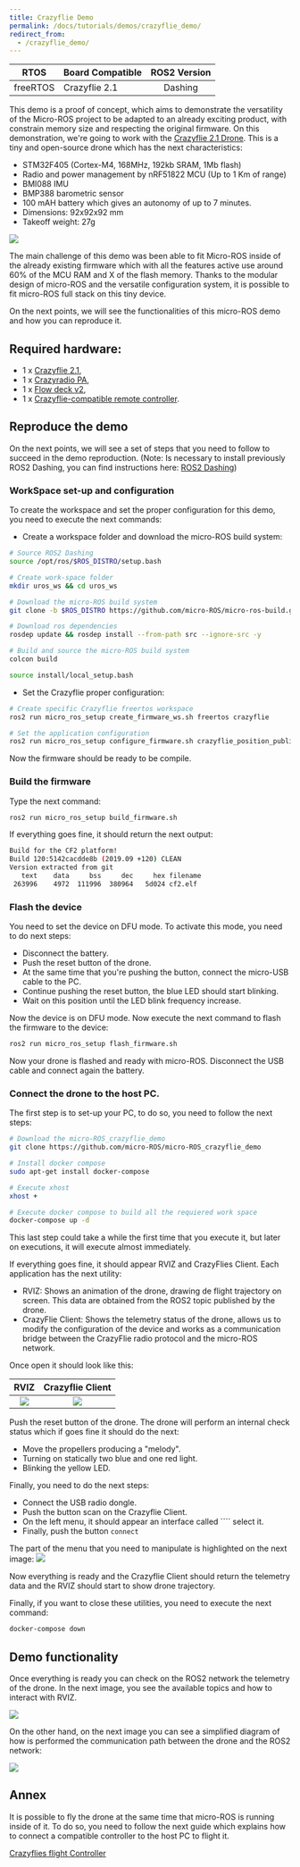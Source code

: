 ```yaml
---
title: Crazyflie Demo
permalink: /docs/tutorials/demos/crazyflie_demo/
redirect_from:
  - /crazyflie_demo/
---
```


|   RTOS   | Board Compatible | ROS2 Version |
|:--------:|------------------|:------------:|
| freeRTOS | Crazyflie 2.1    |    Dashing   |

This demo is a proof of concept, which aims to demonstrate the versatility of the Micro-ROS project to be adapted to an already exciting product, with constrain memory size and respecting the original firmware. On this demonstration, we're going to work with the [Crazyflie 2.1 Drone](https://www.bitcraze.io/products/crazyflie-2-1/). This is a tiny and open-source drone which has the next characteristics:
- STM32F405 (Cortex-M4, 168MHz, 192kb SRAM, 1Mb flash)
- Radio and power management by nRF51822 MCU (Up to 1 Km of range)
- BMI088 IMU
- BMP388 barometric sensor
- 100 mAH battery which gives an autonomy of up to 7 minutes.
- Dimensions: 92x92x92 mm
- Takeoff weight: 27g

![](images/crazyflie.jpg)

The main challenge of this demo was been able to fit Micro-ROS inside of the already existing firmware which with all the features active use around 60% of the MCU RAM and X of the flash memory. Thanks to the modular design of micro-ROS and the versatile configuration system, it is possible to fit micro-ROS full stack on this tiny device.

On the next points, we will see the functionalities of this micro-ROS demo and how you can reproduce it.

## Required hardware:

* 1 x [Crazyflie 2.1](https://www.bitcraze.io/crazyflie-2-1/),
* 1 x [Crazyradio PA](https://www.bitcraze.io/crazyradio-pa/),
* 1 x [Flow deck v2](https://www.bitcraze.io/flow-deck-v2/),
* 1 x [Crazyflie-compatible remote controller](https://www.bitcraze.io/docs/crazyflie-clients-python/master/inputdevices/).

## Reproduce the demo
On the next points, we will see a set of steps that you need to follow to succeed in the demo reproduction.
(Note: Is necessary to install previously ROS2 Dashing, you can find instructions here: [ROS2 Dashing](https://index.ros.org/doc/ros2/Installation/Dashing/))
### WorkSpace set-up and configuration

To create the workspace and set the proper configuration for this demo, you need to execute the next commands:

- Create a workspace folder and download the micro-ROS build system:

```bash
# Source ROS2 Dashing
source /opt/ros/$ROS_DISTRO/setup.bash

# Create work-space folder
mkdir uros_ws && cd uros_ws

# Download the micro-ROS build system
git clone -b $ROS_DISTRO https://github.com/micro-ROS/micro-ros-build.git src/micro-ros-build

# Download ros dependencies
rosdep update && rosdep install --from-path src --ignore-src -y

# Build and source the micro-ROS build system
colcon build

source install/local_setup.bash
```
- Set the Crazyflie proper configuration:

```bash
# Create specific Crazyflie freertos workspace
ros2 run micro_ros_setup create_firmware_ws.sh freertos crazyflie

# Set the application configuration
ros2 run micro_ros_setup configure_firmware.sh crazyflie_position_publisher
```

Now the firmware should be ready to be compile.

### Build the firmware

Type the next command:
```bash
ros2 run micro_ros_setup build_firmware.sh
```
If everything goes fine, it should return the next output:
```bash
Build for the CF2 platform!
Build 120:5142cacdde8b (2019.09 +120) CLEAN
Version extracted from git
   text	   data	    bss	    dec	    hex	filename
 263996	   4972	 111996	 380964	  5d024	cf2.elf

```

### Flash the device

You need to set the device on DFU mode. To activate this mode, you need to do next steps:
- Disconnect the battery.
- Push the reset button of the drone.
- At the same time that you're pushing the button, connect the micro-USB cable to the PC.
- Continue pushing the reset button, the blue LED should start blinking.
- Wait on this position until the LED blink frequency increase.

Now the device is on DFU mode. Now execute the next command to flash the firmware to the device:

```bash
ros2 run micro_ros_setup flash_firmware.sh
```
Now your drone is flashed and ready with micro-ROS. Disconnect the USB cable and connect again the battery. 

### Connect the drone to the host PC.

The first step is to set-up your PC, to do so, you need to follow the next steps:
```bash
# Download the micro-ROS_crazyflie_demo
git clone https://github.com/micro-ROS/micro-ROS_crazyflie_demo

# Install docker compose
sudo apt-get install docker-compose

# Execute xhost
xhost +

# Execute docker compose to build all the requiered work space
docker-compose up -d
```
This last step could take a while the first time that you execute it, but later on executions, it will execute almost immediately.

If everything goes fine, it should appear RVIZ and CrazyFlies Client. Each application has the next utility:
- RVIZ: Shows an animation of the drone, drawing de flight trajectory on screen. This data are obtained from the ROS2 topic published by the drone.
- CrazyFlie Client: Shows the telemetry status of the drone, allows us to modify the configuration of the device and works as a communication bridge between the CrazyFlie radio protocol and the micro-ROS network.

Once open it should look like this:

RVIZ                       |  Crazyflie Client
:-------------------------:|:-------------------------:
![](images/rviz_no_data.png)  |  ![](images/cfclient_no_data.png)


Push the reset button of the drone. The drone will perform an internal check status which if goes fine it should do the next:
- Move the propellers producing a "melody".
- Turning on statically two blue and one red light.
- Blinking the yellow LED.

Finally, you need to do the next steps:
- Connect the USB radio dongle.
- Push the button scan on the Crazyflie Client.
- On the left menu, it should appear an interface called ```` select it.
- Finally, push the button ``connect``

The part of the menu that you need to manipulate is highlighted on the next image:
![](images/cfclient_config.png)

Now everything is ready and the Crazyflie Client should return the telemetry data and the RVIZ should start to show drone trajectory.

Finally, if you want to close these utilities, you need to execute the next command:
```bash
docker-compose down
```

## Demo functionality

Once everything is ready you can check on the ROS2 network the telemetry of the drone. In the next image, you see the available topics and how to interact with RVIZ.

![](http://www.plantuml.com/plantuml/proxy?cache=no&src=https://raw.githubusercontent.com/micro-ROS/micro-ROS_crazyflie_demo/master/assets/diagrams/architecture.puml)

On the other hand, on the next image you can see a simplified diagram of how is performed the communication path between the drone and the ROS2 network:

![](images/micro-ROS_crazyflie.png)

## Annex

It is possible to fly the drone at the same time that micro-ROS is running inside of it. To do so, you need to follow the next guide which explains how to connect a compatible controller to the host PC to flight it.

[Crazyflies flight Controller](https://www.bitcraze.io/documentation/repository/crazyflie-clients-python/master/inputdevices/)
